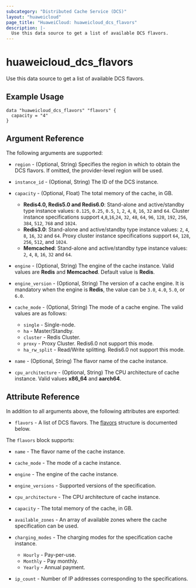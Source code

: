 ```yaml
---
subcategory: "Distributed Cache Service (DCS)"
layout: "huaweicloud"
page_title: "HuaweiCloud: huaweicloud_dcs_flavors"
description: |-
  Use this data source to get a list of available DCS flavors.
---
```


# huaweicloud_dcs_flavors

Use this data source to get a list of available DCS flavors.

## Example Usage

```hcl
data "huaweicloud_dcs_flavors" "flavors" {
  capacity = "4"
}
```

## Argument Reference

The following arguments are supported:

* `region` - (Optional, String) Specifies the region in which to obtain the DCS flavors.
  If omitted, the provider-level region will be used.

* `instance_id` - (Optional, String) The ID of the DCS instance.

* `capacity` - (Optional, Float) The total memory of the cache, in GB.
  + **Redis4.0, Redis5.0 and Redis6.0**: Stand-alone and active/standby type instance values:
    `0.125`, `0.25`, `0.5`, `1`, `2`, `4`, `8`, `16`, `32` and `64`.
    Cluster instance specifications support `4`,`8`,`16`,`24`, `32`, `48`, `64`, `96`, `128`, `192`,
    `256`, `384`, `512`, `768` and `1024`.
  + **Redis3.0**: Stand-alone and active/standby type instance values: `2`, `4`, `8`, `16`, `32` and `64`.
    Proxy cluster instance specifications support `64`, `128`, `256`, `512`, and `1024`.
  + **Memcached**: Stand-alone and active/standby type instance values: `2`, `4`, `8`, `16`, `32` and `64`.

* `engine` - (Optional, String) The engine of the cache instance. Valid values are **Redis** and **Memcached**.
  Default value is **Redis**.

* `engine_version` - (Optional, String) The version of a cache engine.
  It is mandatory when the engine is **Redis**, the value can be `3.0`, `4.0`, `5.0`, or `6.0`.

* `cache_mode` - (Optional, String) The mode of a cache engine. The valid values are as follows:
  + `single` - Single-node.
  + `ha` - Master/Standby.
  + `cluster` - Redis Cluster.
  + `proxy` - Proxy Cluster. Redis6.0 not support this mode.
  + `ha_rw_split` - Read/Write splitting. Redis6.0 not support this mode.
  
* `name` - (Optional, String) The flavor name of the cache instance.

* `cpu_architecture` - (Optional, String) The CPU architecture of cache instance.
  Valid values **x86_64** and **aarch64**.

## Attribute Reference

In addition to all arguments above, the following attributes are exported:

* `flavors` - A list of DCS flavors.
  The [flavors](#flavors_struct) structure is documented below.

<a name="flavors_struct"></a>
The `flavors` block supports:

* `name` - The flavor name of the cache instance.

* `cache_mode` - The mode of a cache instance.

* `engine` - The engine of the cache instance.

* `engine_versions` - Supported versions of the specification.

* `cpu_architecture` - The CPU architecture of cache instance.

* `capacity` - The total memory of the cache, in GB.

* `available_zones` - An array of available zones where the cache specification can be used.

* `charging_modes` - The charging modes for the specification cache instance.
  + `Hourly` - Pay-per-use.
  + `Monthly` - Pay monthly.
  + `Yearly` - Annual payment.

* `ip_count` - Number of IP addresses corresponding to the specifications.
